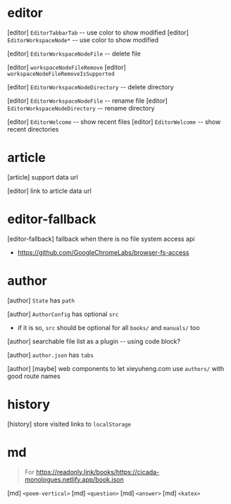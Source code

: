 # editor

[editor] `EditorTabbarTab` -- use color to show modified
[editor] `EditorWorkspaceNode*` -- use color to show modified

[editor] `EditorWorkspaceNodeFile` -- delete file

[editor] `workspaceNodeFileRemove`
[editor] `workspaceNodeFileRemoveIsSupported`

[editor] `EditorWorkspaceNodeDirectory` -- delete directory

[editor] `EditorWorkspaceNodeFile` -- rename file
[editor] `EditorWorkspaceNodeDirectory` -- rename directory

[editor] `EditorWelcome` -- show recent files
[editor] `EditorWelcome` -- show recent directories

# article

[article] support data url

[editor] link to article data url

# editor-fallback

[editor-fallback] fallback when there is no file system access api

- https://github.com/GoogleChromeLabs/browser-fs-access

# author

[author] `State` has `path`

[author] `AuthorConfig` has optional `src`

- if it is so, `src` should be optional for all `books/` and `manuals/` too

[author] searchable file list as a plugin -- using code block?

[author] `author.json` has `tabs`

[author] [maybe] web components to let xieyuheng.com use `authors/` with good route names

# history

[history] store visited links to `localStorage`

# md

> For https://readonly.link/books/https://cicada-monologues.netlify.app/book.json

[md] `<poem-vertical>`
[md] `<question>`
[md] `<answer>`
[md] `<katex>`

